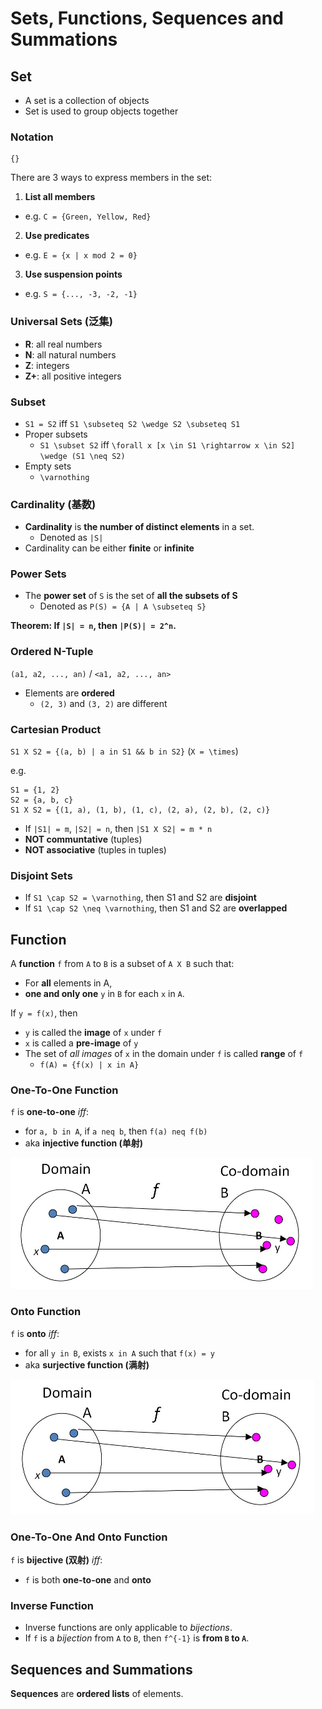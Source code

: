 # Sets, Functions, Sequences and Summations

## Set

- A set is a collection of objects
- Set is used to group objects together

### Notation

```
{}
```

There are 3 ways to express members in the set:

1. **List all members**
  - e.g. `C = {Green, Yellow, Red}`
2. **Use predicates**
  - e.g. `E = {x | x mod 2 = 0}`
3. **Use suspension points**
  - e.g. `S = {..., -3, -2, -1}`

### Universal Sets (泛集)

- **R**: all real numbers
- **N**: all natural numbers
- **Z**: integers
- **Z+**: all positive integers

### Subset

- `S1 = S2` iff `S1 \subseteq S2 \wedge S2 \subseteq S1`
- Proper subsets
  - `S1 \subset S2` iff `\forall x [x \in S1 \rightarrow x \in S2] \wedge (S1 \neq S2)`
- Empty sets
  - `\varnothing`

### Cardinality (基数)

- **Cardinality** is **the number of distinct elements** in a set.
  - Denoted as `|S|`
- Cardinality can be either **finite** or **infinite**

### Power Sets

- The **power set** of `S` is the set of **all the subsets of S**
  - Denoted as `P(S) = {A | A \subseteq S}`

**Theorem: If `|S| = n`, then `|P(S)| = 2^n`.**

### Ordered N-Tuple

`(a1, a2, ..., an)` / `<a1, a2, ..., an>`

- Elements are **ordered**
  - `(2, 3)` and `(3, 2)` are different

### Cartesian Product

`S1 X S2 = {(a, b) | a in S1 && b in S2}` (`X = \times`)

e.g.

```
S1 = {1, 2}
S2 = {a, b, c}
S1 X S2 = {(1, a), (1, b), (1, c), (2, a), (2, b), (2, c)}
```

- If `|S1| = m`, `|S2| = n`, then `|S1 X S2| = m * n`
- **NOT communtative** (tuples)
- **NOT associative** (tuples in tuples)

### Disjoint Sets

- If `S1 \cap S2 = \varnothing`, then S1 and S2 are **disjoint**
- If `S1 \cap S2 \neq \varnothing`, then S1 and S2 are **overlapped**

## Function

A **function** `f` from `A` to `B` is a subset of `A X B` such that:

- For **all** elements in A,
- **one and only one** `y` in `B` for each `x` in `A`.

If `y = f(x)`, then

- `y` is called the **image** of `x` under `f`
- `x` is called a **pre-image** of `y`
- The set of _all images_ of `x` in the domain under `f` is called **range** of `f`
  - `f(A) = {f(x) | x in A}`

### One-To-One Function

`f` is **one-to-one** _iff_:

- for `a, b in A`, if `a neq b`, then `f(a) neq f(b)`
- aka **injective function (单射)**

![Injection](./img/injection.png)

### Onto Function

`f` is **onto** _iff_:

- for all `y in B`, exists `x in A` such that `f(x) = y`
- aka **surjective function (满射)**

![Surjection](./img/surjection.png)

### One-To-One And Onto Function

`f` is **bijective (双射)** _iff_:

- `f` is both **one-to-one** and **onto**

### Inverse Function

- Inverse functions are only applicable to _bijections_.
- If `f` is a _bijection_ from `A` to `B`, then `f^{-1}` is **from `B` to `A`**.

## Sequences and Summations

**Sequences** are **ordered lists** of elements.

